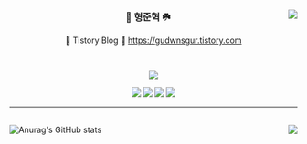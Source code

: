 <div align="center">
 <a href="https://solved.ac/gudwnsgur"><img align="right" src="http://mazassumnida.wtf/api/v2/generate_badge?boj=gudwnsgur"/></a>
  
  ### 🌱 형준혁 ☘️ 
  
  🍎 Tistory Blog 🍎 https://gudwnsgur.tistory.com
  
  <br>
  
  
<a href="https://github.com/gudwnsgur"><img src="https://hits.seeyoufarm.com/api/count/incr/badge.svg?url=https%3A%2F%2Fgithub.com%2Fseondal&count_bg=%23000000&title_bg=%23000000&icon=github.svg&icon_color=%23E7E7E7&title=GitHub&edge_flat=false)"/></a> 

  
<img src="https://img.shields.io/badge/JAVA-007396?style=for-the-badge&logo=java&logoColor=white">
<img src="https://img.shields.io/badge/Kotlin-905af7?style=for-the-badge&logo=kotlin&logoColor=white">
<img src="https://img.shields.io/badge/Spring-6DB33F?style=for-the-badge&logo=Spring&logoColor=white">
<img src="https://img.shields.io/badge/Spring Boot-6DB33F?style=for-the-badge&logo=Spring Boot&logoColor=white">

  
  ---
  

  <br>
 
</div>
<div>
<a href="https://github.com/gudwnsgur/github-readme-stats"><img align="left" src="https://github-readme-stats.vercel.app/api?username=gudwnsgur" alt="Anurag&#39;s GitHub stats"></a>
  
  <img align="right" src="https://github-readme-stats.vercel.app/api/top-langs/?username=gudwnsgur&theme=dracula&exclude_repo=Computer-Science-Engineering&layout=compact&langs_count=7"/>
</div>

<!--
**gudwnsgur/gudwnsgur** is a ✨ _special_ ✨ repository because its `README.md` (this file) appears on your GitHub profile.

Here are some ideas to get you started:

- 🔭 I’m currently working on ...
- 🌱 I’m currently learning ...
- 👯 I’m looking to collaborate on ...
- 🤔 I’m looking for help with ...
- 💬 Ask me about ...
- 📫 How to reach me: ...
- 😄 Pronouns: ...
- ⚡ Fun fact: ...
-->
